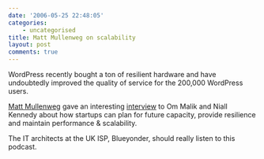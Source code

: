 ```yaml
---
date: '2006-05-25 22:48:05'
categories:
    - uncategorised
title: Matt Mullenweg on scalability
layout: post
comments: true
---
```


WordPress recently bought a ton of resilient hardware and have
undoubtedly improved the quality of service for the 200,000 WordPress
users.

[Matt Mullenweg](http://photomatt.net/) gave an interesting
[interview](http://gigaom.com/2006/05/24/photo-matt-shares-his-wisdom/)
to Om Malik and Niall Kennedy about how startups can plan for future
capacity, provide resilience and maintain performance & scalability.

The IT architects at the UK ISP, Blueyonder, should really listen to
this podcast.

